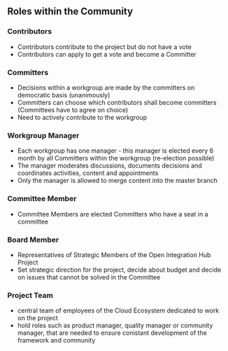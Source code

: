 ## Roles within the Community
### Contributors

- Contributors contribute to the project but do not have a vote
- Contributors can apply to get a vote and become a Committer

### Committers

- Decisions within a workgroup are made by the committers on democratic basis (unanimously)
- Committers can choose which contributors shall become committers (Committees have to agree on choice)
- Need to actively contribute to the workgroup

### Workgroup Manager

- Each workgroup has one manager - this manager is elected every 6 month by all Committers within the workgroup (re-election possible)
- The manager moderates discussions, documents decisions and coordinates activities, content and appointments
- Only the manager is allowed to merge content into the master branch

### Committee Member

- Committee Members are elected Committers who have a seat in a committee

### Board Member

- Representatives of Strategic Members of the Open Integration Hub Project
- Set strategic direction for the project, decide about budget and decide on issues that cannot be solved in the Committee

### Project Team

- central team of employees of the Cloud Ecosystem dedicated to work on the project
- hold roles such as product manager, quality manager or community manager, that are needed to ensure conistant development of the framework and community
